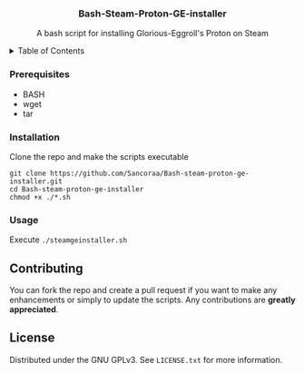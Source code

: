 <h3 align="center">Bash-Steam-Proton-GE-installer</h3>
<p align="center">A bash script for installing Glorious-Eggroll's Proton on Steam</p>

<details>
 <summary>Table of Contents</summary>
 <ol>
  <li><a href="#prerequisites">Prerequisites</a></li>
  <li><a href="#installation">Installation</a></li>
  <li><a href="#usage">Usage</a></li>
  <li><a href="#contributing">Contributing</a></li>
  <li><a href="#license">License</a></li>
 </ol>
 </details>
 
 ### Prerequisites
 
 - BASH
 - wget
 - tar
 
 ### Installation
 
 Clone the repo and make the scripts executable
 
 ```
 git clone https://github.com/Sancoraa/Bash-steam-proton-ge-installer.git
 cd Bash-steam-proton-ge-installer
 chmod +x ./*.sh
 ```

### Usage

Execute `./steamgeinstaller.sh`

## Contributing

You can fork the repo and create a pull request if you want to make any enhancements or simply to update the scripts. Any contributions are **greatly appreciated**.

## License

Distributed under the GNU GPLv3. See `LICENSE.txt` for more information.
